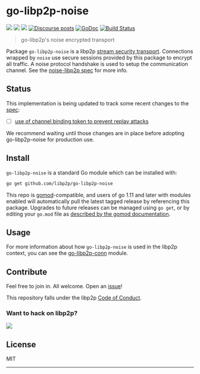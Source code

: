 # go-libp2p-noise

[![](https://img.shields.io/badge/made%20by-ETHBerlinZwei-blue.svg?style=flat-square)](https://ethberlinzwei.com)
[![](https://img.shields.io/badge/project-libp2p-yellow.svg?style=flat-square)](https://libp2p.io/)
[![](https://img.shields.io/badge/freenode-%23libp2p-yellow.svg?style=flat-square)](http://webchat.freenode.net/?channels=%23libp2p)
[![Discourse posts](https://img.shields.io/discourse/https/discuss.libp2p.io/posts.svg)](https://discuss.libp2p.io)
[![GoDoc](https://godoc.org/github.com/ChainSafe/go-libp2p-noise?status.svg)](https://godoc.org/github.com/ChainSafe/go-libp2p-noise)
[![Build Status](https://travis-ci.org/ChainSafe/go-libp2p-noise.svg?branch=master)](https://travis-ci.org/ChainSafe/go-libp2p-noise)

> go-libp2p's noise encrypted transport

Package `go-libp2p-noise` is a libp2p [stream security transport](https://github.com/libp2p/go-stream-security). Connections wrapped by `noise` use secure sessions provided by this package to encrypt all traffic. A noise protocol handshake is used to setup the communication channel. See the [noise-libp2p spec](https://github.com/libp2p/specs/blob/master/noise/README.md) for more info.

## Status

This implementation is being updated to track some recent changes to the [spec](https://github.com/libp2p/specs/blob/master/noise/README.md):

- [ ] [use of channel binding token to prevent replay attacks](https://github.com/libp2p/specs/pull/234)

We recommend waiting until those changes are in place before adopting go-libp2p-noise for production use.

## Install

`go-libp2p-noise` is a standard Go module which can be installed with:

```sh
go get github.com/libp2p/go-libp2p-noise
```

This repo is [gomod](https://github.com/golang/go/wiki/Modules)-compatible, and users of
go 1.11 and later with modules enabled will automatically pull the latest tagged release
by referencing this package. Upgrades to future releases can be managed using `go get`,
or by editing your `go.mod` file as [described by the gomod documentation](https://github.com/golang/go/wiki/Modules#how-to-upgrade-and-downgrade-dependencies).

## Usage

For more information about how `go-libp2p-noise` is used in the libp2p context, you can see the [go-libp2p-conn](https://github.com/libp2p/go-libp2p-conn) module.

## Contribute

Feel free to join in. All welcome. Open an [issue](https://github.com/libp2p/go-libp2p-noise/issues)!

This repository falls under the libp2p [Code of Conduct](https://github.com/libp2p/community/blob/master/code-of-conduct.md).

### Want to hack on libp2p?

[![](https://cdn.rawgit.com/libp2p/community/master/img/contribute.gif)](https://github.com/libp2p/community/blob/master/CONTRIBUTE.md)

## License

MIT

---